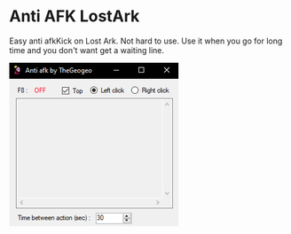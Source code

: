 # Anti AFK LostArk

Easy anti afkKick on Lost Ark.
Not hard to use. Use it when you go for long time and you don't want get a waiting line.

<img src="img/show.png">
